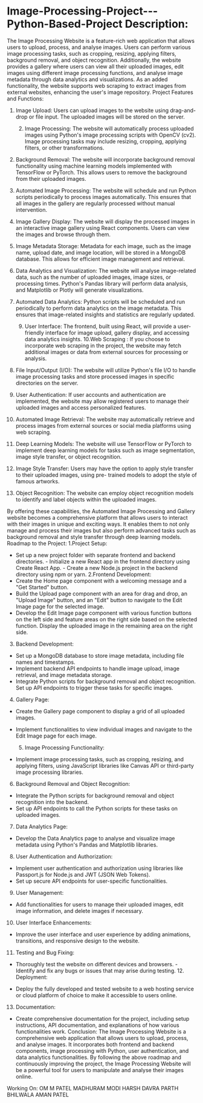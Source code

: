 # Image-Processing-Project---Python-Based-Project Description:
The Image Processing Website is a feature-rich web application that allows users to upload, process, and analyse images.
Users can perform various image processing tasks, such as cropping, resizing, applying filters, background removal, and object recognition.
Additionally, the website provides a gallery where users can view all their uploaded images, edit images using different image processing functions, and analyse image metadata through data analytics and visualizations.
As an added functionality, the website supports web scraping to extract images from external websites, enhancing the user's image repository.
Project Features and Functions:
1. Image Upload:
Users can upload images to the website using drag-and-drop or file input. The uploaded images will be stored on the server.
  
   2. Image Processing:
The website will automatically process uploaded images using Python's image processing scripts with OpenCV (cv2). Image processing tasks may include resizing, cropping, applying filters, or other transformations.
3. Background Removal:
The website will incorporate background removal functionality using machine learning models implemented with TensorFlow or PyTorch. This allows users to remove the background from their uploaded images.
4. Automated Image Processing:
The website will schedule and run Python scripts periodically to process images automatically. This ensures that all images in the gallery are regularly processed without manual intervention.
5. Image Gallery Display:
The website will display the processed images in an interactive image gallery using React components. Users can view the images and browse through them.
6. Image Metadata Storage:
Metadata for each image, such as the image name, upload date, and image location, will be stored in a MongoDB database. This allows for efficient image management and retrieval.
7. Data Analytics and Visualization:
The website will analyse image-related data, such as the number of uploaded images, image sizes, or processing times. Python's Pandas library will perform data analysis, and Matplotlib or Plotly will generate visualizations.
8. Automated Data Analytics:
Python scripts will be scheduled and run periodically to perform data analytics on the image metadata. This ensures that image-related insights and statistics are regularly updated.
        
   9. User Interface:
The frontend, built using React, will provide a user-friendly interface for image upload, gallery display, and accessing data analytics insights.
10.Web Scraping :
If you choose to incorporate web scraping in the project, the website may fetch additional images or data from external sources for processing or analysis.
11. File Input/Output (I/O):
The website will utilize Python's file I/O to handle image processing tasks and store processed images in specific directories on the server.
12. User Authentication:
If user accounts and authentication are implemented, the website may allow registered users to manage their uploaded images and access personalized features.
13. Automated Image Retrieval:
The website may automatically retrieve and process images from external sources or social media platforms using web scraping.
14. Deep Learning Models:
The website will use TensorFlow or PyTorch to implement deep learning models for tasks such as image segmentation, image style transfer, or object recognition.
15. Image Style Transfer:
Users may have the option to apply style transfer to their uploaded images, using pre- trained models to adopt the style of famous artworks.
16. Object Recognition:
The website can employ object recognition models to identify and label objects within the uploaded images.
         
   By offering these capabilities, the Automated Image Processing and Gallery website becomes a comprehensive platform that allows users to interact with their images in unique and exciting ways.
It enables them to not only manage and process their images but also perform advanced tasks such as background removal and style transfer through deep learning models.
Roadmap to the Project:
1.Project Setup:
- Set up a new project folder with separate frontend and backend directories. - Initialize a new React app in the frontend directory using Create React App. - Create a new Node.js project in the backend directory using npm or yarn.
2.Frontend Development:
- Create the Home page component with a welcoming message and a "Get Started" button.
- Build the Upload page component with an area for drag and drop, an "Upload Image" button, and an "Edit" button to navigate to the Edit Image page for the selected image.
- Develop the Edit Image page component with various function buttons on the left side and feature areas on the right side based on the selected function. Display the uploaded image in the remaining area on the right side.
3. Backend Development:
- Set up a MongoDB database to store image metadata, including file names and timestamps.
- Implement backend API endpoints to handle image upload, image retrieval, and image metadata storage.
- Integrate Python scripts for background removal and object recognition. Set up API endpoints to trigger these tasks for specific images.
4. Gallery Page:
- Create the Gallery page component to display a grid of all uploaded images.
- Implement functionalities to view individual images and navigate to the Edit Image page for each image.
     
   5. Image Processing Functionality:
- Implement image processing tasks, such as cropping, resizing, and applying filters, using JavaScript libraries like Canvas API or third-party image processing libraries.
6. Background Removal and Object Recognition:
- Integrate the Python scripts for background removal and object recognition into the backend.
- Set up API endpoints to call the Python scripts for these tasks on uploaded images.
7. Data Analytics Page:
- Develop the Data Analytics page to analyse and visualize image metadata using Python's Pandas and Matplotlib libraries.
8. User Authentication and Authorization:
- Implement user authentication and authorization using libraries like Passport.js for Node.js and JWT (JSON Web Tokens).
- Set up secure API endpoints for user-specific functionalities.
9. User Management:
- Add functionalities for users to manage their uploaded images, edit image information, and delete images if necessary.
10. User Interface Enhancements:
- Improve the user interface and user experience by adding animations, transitions, and responsive design to the website.
11. Testing and Bug Fixing:
- Thoroughly test the website on different devices and browsers. - Identify and fix any bugs or issues that may arise during testing.
       12. Deployment:
  
- Deploy the fully developed and tested website to a web hosting service or cloud platform of choice to make it accessible to users online.
13. Documentation:
- Create comprehensive documentation for the project, including setup instructions, API documentation, and explanations of how various functionalities work.
Conclusion:
The Image Processing Website is a comprehensive web application that allows users to upload, process, and analyse images. It incorporates both frontend and backend components, image processing with Python, user authentication, and data analytics functionalities. By following the above roadmap and continuously improving the project, the Image Processing Website will be a powerful tool for users to manipulate and analyse their images online.


Working On:
OM M PATEL
MADHURAM MODI
HARSH DAVRA
PARTH BHILWALA
AMAN PATEL
